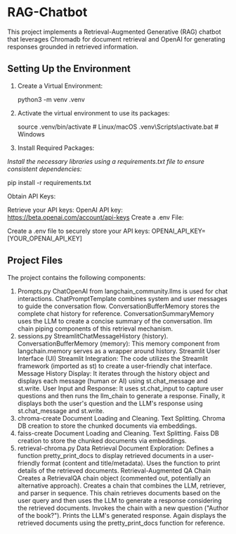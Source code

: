 # RAG-Chatbot

This project implements a Retrieval-Augmented Generative (RAG) chatbot that leverages Chromadb for document retrieval and OpenAI for generating responses grounded in retrieved information.

## Setting Up the Environment

1. Create a Virtual Environment:

      python3 -m venv .venv


2. Activate the virtual environment to use its packages:

    source .venv/bin/activate  # Linux/macOS
    .venv\Scripts\activate.bat  # Windows
  
3. Install Required Packages:

*Install the necessary libraries using a requirements.txt file to ensure consistent dependencies:*

pip install -r requirements.txt


Obtain API Keys:

Retrieve your API keys:
OpenAI API key: https://beta.openai.com/account/api-keys
Create a .env File:

Create a .env file to securely store your API keys:
OPENAI_API_KEY=[YOUR_OPENAI_API_KEY]

## Project Files

The project contains the following components:

1. Prompts.py
ChatOpenAI from langchain_community.llms is used for chat interactions.
ChatPromptTemplate combines system and user messages to guide the conversation flow.
ConversationBufferMemory stores the complete chat history for reference.
ConversationSummaryMemory uses the LLM to create a concise summary of the conversation.
llm chain piping components of this retrieval mechanism.
2. sessions.py
StreamlitChatMessageHistory (history).
ConversationBufferMemory (memory): This memory component from langchain.memory serves as a wrapper around history.
Streamlit User Interface (UI)
Streamlit Integration: The code utilizes the Streamlit framework (imported as st) to create a user-friendly chat interface.
Message History Display: It iterates through the history object and displays each message (human or AI) using st.chat_message and st.write.
User Input and Response: It uses st.chat_input to capture user questions and then runs the llm_chain to generate a response. Finally, it displays both the user's question and the LLM's response using st.chat_message and st.write.
3. chroma-create
Document Loading and Cleaning.
Text Splitting.
Chroma DB creation to store the chunked documents via embeddings.
4. faiss-create
Document Loading and Cleaning.
Text Splitting.
Faiss DB creation to store the chunked documents via embeddings.
5. retrieval-chroma.py
Data Retrieval
Document Exploration:
Defines a function pretty_print_docs to display retrieved documents in a user-friendly format (content and title/metadata).
Uses the function to print details of the retrieved documents.
Retrieval-Augmented QA Chain
Creates a RetrievalQA chain object (commented out, potentially an alternative approach).
Creates a chain that combines the LLM, retriever, and parser in sequence. This chain retrieves documents based on the user query and then uses the LLM to generate a response considering the retrieved documents.
Invokes the chain with a new question ("Author of the book?").
Prints the LLM's generated response.
Again displays the retrieved documents using the pretty_print_docs function for reference.
